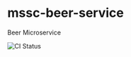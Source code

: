 # mssc-beer-service
Beer Microservice

![CI Status](https://github.com/FranciscoH21/mssc-beer-service/actions/workflows/maven.yml/badge.svg)
